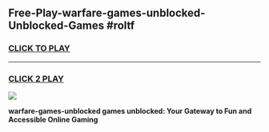 
## Free-Play-warfare-games-unblocked-Unblocked-Games #roltf
<h3>
<a href="https://news.freeplayer.one?title=warfare-games-unblocked&ref=8M">CLICK TO PLAY</a></h3>
<hr>

<h3>
<a href="https://news.freeplayer.one?title=warfare-games-unblocked&ref=8M">CLICK 2 PLAY</a>
  
</h3>

<a href="https://news.freeplayer.one?title=warfare-games-unblocked&ref=8M"><img src="https://clearcache.store/games.png"></a>


**warfare-games-unblocked games unblocked: Your Gateway to Fun and Accessible Online Gaming**
